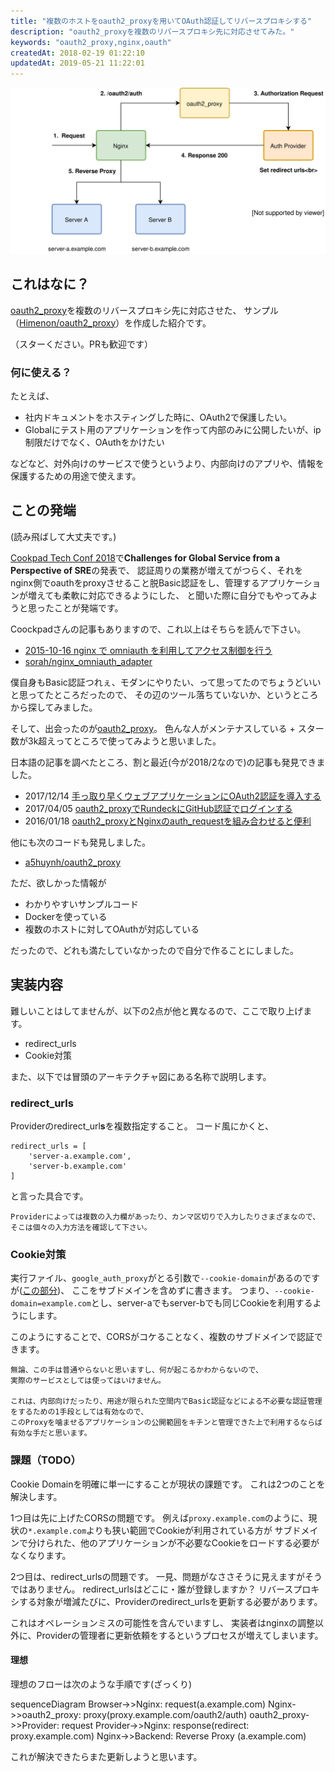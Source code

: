 ```yaml
---
title: "複数のホストをoauth2_proxyを用いてOAuth認証してリバースプロキシする"
description: "oauth2_proxyを複数のリバースプロキシ先に対応させてみた。"
keywords: "oauth2_proxy,nginx,oauth"
createdAt: 2018-02-19 01:22:10
updatedAt: 2019-05-21 11:22:01
---
```


![](./images/reverse-proxy-architecture-including-oauth2_proxy.svg)

## これはなに？

[oauth2_proxy](https://github.com/bitly/oauth2_proxy)を複数のリバースプロキシ先に対応させた、
サンプル（[Himenon/oauth2_proxy](https://github.com/Himenon/oauth2_proxy)）を作成した紹介です。

（スターください。PRも歓迎です）

### 何に使える？

たとえば、

- 社内ドキュメントをホスティングした時に、OAuth2で保護したい。
- Globalにテスト用のアプリケーションを作って内部のみに公開したいが、ip制限だけでなく、OAuthをかけたい

などなど、対外向けのサービスで使うというより、内部向けのアプリや、情報を保護するための用途で使えます。

## ことの発端

(読み飛ばして大丈夫です。)

[Cookpad Tech Conf 2018](https://techconf.cookpad.com/2018/)で**Challenges for Global Service from a Perspective of SRE**の発表で、
認証周りの業務が増えてがつらく、それをnginx側でoauthをproxyさせること脱Basic認証をし、管理するアプリケーションが増えても柔軟に対応できるようにした、
と聞いた際に自分でもやってみようと思ったことが発端です。

Coockpadさんの記事もありますので、これ以上はそちらを読んで下さい。

- [2015-10-16 nginx で omniauth を利用してアクセス制御を行う](http://techlife.cookpad.com/entry/2015/10/16/080000)
- [sorah/nginx_omniauth_adapter](https://github.com/sorah/nginx_omniauth_adapter)


僕自身もBasic認証つれぇ、モダンにやりたい、って思ってたのでちょうどいいと思ってたところだったので、
その辺のツール落ちていないか、というところから探してみました。

そして、出会ったのが[oauth2_proxy](https://github.com/bitly/oauth2_proxy)。
色んな人がメンテナスしている + スター数が3k超えってところで使ってみようと思いました。

日本語の記事を調べたところ、割と最近(今が2018/2なので)の記事も発見できました。

- 2017/12/14 [手っ取り早くウェブアプリケーションにOAuth2認証を導入する](http://moznion.hatenadiary.com/entry/2017/12/14/230945)
- 2017/04/05 [oauth2_proxyでRundeckにGitHub認証でログインする](https://qiita.com/minamijoyo/items/52041ff8628263355810)
- 2016/01/18 [oauth2_proxyとNginxのauth_requestを組み合わせると便利](http://lamanotrama.hateblo.jp/entry/2016/01/18/142116)

他にも次のコードも発見しました。

- [a5huynh/oauth2_proxy](https://github.com/a5huynh/oauth2_proxy)

ただ、欲しかった情報が

- わかりやすいサンプルコード
- Dockerを使っている
- 複数のホストに対してOAuthが対応している

だったので、どれも満たしていなかったので自分で作ることにしました。

## 実装内容

難しいことはしてませんが、以下の2点が他と異なるので、ここで取り上げます。

- redirect_urls
- Cookie対策

また、以下では冒頭のアーキテクチャ図にある名称で説明します。

### redirect_urls

Providerのredirect_url**s**を複数指定すること。
コード風にかくと、

```
redirect_urls = [
    'server-a.example.com',
    'server-b.example.com'
]
```

と言った具合です。

```
Providerによっては複数の入力欄があったり、カンマ区切りで入力したりさまざまなので、
そこは個々の入力方法を確認して下さい。
```

### Cookie対策

実行ファイル、`google_auth_proxy`がとる引数で`--cookie-domain`があるのですが([この部分](https://github.com/Himenon/oauth2_proxy/blob/master/oauth2_proxy/run.sh#L12))、
ここをサブドメインを含めずに書きます。
つまり、`--cookie-domain=example.com`とし、server-aでもserver-bでも同じCookieを利用するようにします。

このようにすることで、CORSがコケることなく、複数のサブドメインで認証できます。

```
無論、この手は普通やらないと思いますし、何が起こるかわからないので、
実際のサービスとしては使ってはいけません。

これは、内部向けだったり、用途が限られた空間内でBasic認証などによる不必要な認証管理をするための1手段としては有効なので、
このProxyを噛ませるアプリケーションの公開範囲をキチンと管理できた上で利用するならば有効な手だと思います。
```

### 課題（TODO）

Cookie Domainを明確に単一にすることが現状の課題です。
これは2つのことを解決します。

1つ目は先に上げたCORSの問題です。
例えば`proxy.example.com`のように、現状の`*.example.com`よりも狭い範囲でCookieが利用されている方が
サブドメインで分けられた、他のアプリケーションが不必要なCookieをロードする必要がなくなります。

2つ目は、redirect_urlsの問題です。
一見、問題がなささそうに見えますがそうではありません。
redirect_urlsはどこに・誰が登録しますか？
リバースプロキシする対象が増減たびに、Providerのredirect_urlsを更新する必要があります。

これはオペレーションミスの可能性を含んでいますし、
実装者はnginxの調整以外に、Providerの管理者に更新依頼をするというプロセスが増えてしまいます。

#### 理想

理想のフローは次のような手順です(ざっくり)

<div className="mermaid">
sequenceDiagram
  Browser->>Nginx: request(a.example.com)
  Nginx->>oauth2_proxy: proxy(proxy.example.com/oauth2/auth)
  oauth2_proxy->>Provider: request
  Provider->>Nginx: response(redirect: proxy.example.com)
  Nginx->>Backend: Reverse Proxy (a.example.com)
</div>

これが解決できたらまた更新しようと思います。
